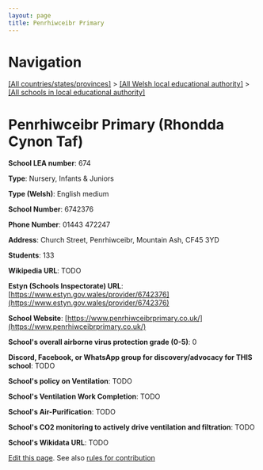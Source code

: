 ```yaml
---
layout: page
title: Penrhiwceibr Primary
---
```

# Navigation

[[All countries/states/provinces]](../../..) > [[All Welsh local educational authority]](../..) > [[All schools in local educational authority]](..)

# Penrhiwceibr Primary (Rhondda Cynon Taf)

**School LEA number**: 674

**Type**: Nursery, Infants & Juniors

**Type (Welsh)**: English medium

**School Number**: 6742376

**Phone Number**: 01443 472247

**Address**: Church Street, Penrhiwceibr, Mountain Ash, CF45 3YD

**Students**: 133

**Wikipedia URL**: TODO

**Estyn (Schools Inspectorate) URL**: [https://www.estyn.gov.wales/provider/6742376](https://www.estyn.gov.wales/provider/6742376)

**School Website**: [https://www.penrhiwceibrprimary.co.uk/](https://www.penrhiwceibrprimary.co.uk/)

**School's overall airborne virus protection grade (0-5)**: 0

**Discord, Facebook, or WhatsApp group for discovery/advocacy for THIS school**: TODO

**School's policy on Ventilation**: TODO

**School's Ventilation Work Completion**: TODO

**School's Air-Purification**: TODO

**School's CO2 monitoring to actively drive ventilation and filtration**: TODO

**School's Wikidata URL**: TODO




[Edit this page](https://github.com/VentilationProject/Wales/edit/prif/./Rhondda_Cynon_Taf/Penrhiwceibr_Primary.md). See also [rules for contribution](../../../contribution-rules/)